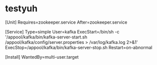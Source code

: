 # testyuh

[Unit]
Requires=zookeeper.service
After=zookeeper.service

[Service]
Type=simple
User=kafka
ExecStart=/bin/sh -c '/appool/kafka/bin/kafka-server-start.sh /appool/kafka/config/server.properties > /var/log/kafka.log 2>&1'
ExecStop=/appool/kafka/bin/kafka-server-stop.sh
Restart=on-abnormal

[Install]
WantedBy=multi-user.target

